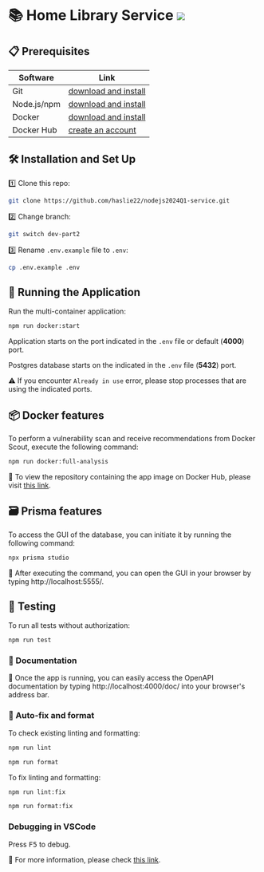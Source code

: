 # :books: Home Library Service [<img src="https://img.shields.io/badge/DockerHub-latest-blue.svg?logo=LOGO">](https://hub.docker.com/repository/docker/haslie22/home-library-service/general)

## :clipboard: Prerequisites

| Software    | Link                                                                    |
| ----------- | ----------------------------------------------------------------------- |
| Git         | [download and install](https://git-scm.com/downloads)                   |
| Node.js/npm | [download and install](https://nodejs.org/en/download/)                 |
| Docker      | [download and install](https://www.docker.com/products/docker-desktop/) |
| Docker Hub  | [create an account](https://hub.docker.com/)                            |

## :hammer_and_wrench: Installation and Set Up

:one: Clone this repo:

```bash
git clone https://github.com/haslie22/nodejs2024Q1-service.git
```

:two: Change branch:

```bash
git switch dev-part2
```

:three: Rename `.env.example` file to `.env`:

```bash
cp .env.example .env
```

## :rocket: Running the Application

Run the multi-container application:

```bash
npm run docker:start
```

Application starts on the port indicated in the `.env` file or default (**4000**) port.

Postgres database starts on the indicated in the `.env` file (**5432**) port.

:warning: If you encounter `Already in use` error, please stop processes that are using the indicated ports.

## :package: Docker features

To perform a vulnerability scan and receive recommendations from Docker Scout, execute the following command:

```bash
npm run docker:full-analysis
```

:link: To view the repository containing the app image on Docker Hub, please visit [this link](https://hub.docker.com/repository/docker/haslie22/home-library-service/general).

## :card_file_box: Prisma features

To access the GUI of the database, you can initiate it by running the following command:

```bash
npx prisma studio
```

:link: After executing the command, you can open the GUI in your browser by typing http://localhost:5555/.

## :test_tube: Testing

To run all tests without authorization:

```bash
npm run test
```

### :memo: Documentation

:link: Once the app is running, you can easily access the OpenAPI documentation by typing http://localhost:4000/doc/ into your browser's address bar.

### :cherry_blossom: Auto-fix and format

To check existing linting and formatting:

```bash
npm run lint
```

```bash
npm run format
```

To fix linting and formatting:

```bash
npm run lint:fix
```

```bash
npm run format:fix
```

### Debugging in VSCode

Press <kbd>F5</kbd> to debug.

:link: For more information, please check [this link](https://code.visualstudio.com/docs/editor/debugging).
